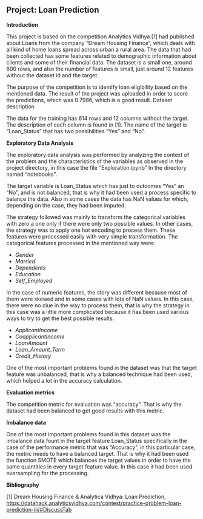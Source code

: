 ## Project: Loan Prediction


**Introduction**

This project is based on the competition Analytics Vidhya [1] had published about Loans from the company “Dream Housing Finance”, which deals with all kind of home loans spread across urban a rural area. The data that had been collected has some features related to demographic information about clients and some of their financial data. The dataset is a small one, around 600 rows, and also the number of features is small, just around 12 features without the dataset id and the target.

The purpose of the competition is to identify loan eligibility based on the mentioned data. The result of the project was uploaded in order to score the predictions, which was 0.7986, which is a good result.
Dataset description

The data for the training has 614 rows and 12 columns without the target. The description of each column is found in [1]. The name of the target is “Loan_Status” that has two possibilities “Yes” and “No”.


**Exploratory Data Analysis**

The exploratory data analysis was performed by analyzing the context of the problem and the characteristics of the variables as observed in the project directory, in this case the file “Exploration.ipynb” In the directory named “notebooks”.

The target variable is Loan_Status which has just to outcomes “Yes” an “No”, and is not balanced, that is why it had been used a process specific to balance the data. Also in some cases the data has NaN values for which, depending on the case, they had been imputed.

The strategy followed was mainly to transform the categorical variables with zero a one only if there were only two possible values. In other cases, the strategy was to apply one hot encoding to process them. These features were processed easily with very simple transformation. The categorical features processed in the mentioned way were:

* _Gender_
* _Married_
* _Dependents_
* _Education_
* _Self_Employed_

In the case of numeric features, the story was different because most of them were skewed and in some cases with lots of NaN values. In this case, there were no clue in the way to process them, that is why the strategy in this case was a little more complicated because it has been used various ways to try to get the best possible results.


* _ApplicantIncome_
* _CoapplicantIncome_
* _LoanAmount_
* _Loan_Amount_Term_
* _Credit_History_

One of the most important problems found in the dataset was that the target feature was unbalanced, that is why a balanced technique had been used, which helped a lot in the accuracy calculation.


**Evaluation metrics**

The competition metric for evaluation was “accuracy”. That is why the dataset had been balanced to get good results with this metric.

**Imbalance data**

One of the most important problems found in this dataset was the imbalance data fount in the target feature Loan_Status specifically in the case of the performance metric that was “Accuracy”, in this particular case, the metric needs to have a balanced target. That is why it had been used the function SMOTE which balances the target values in order to have the same quantities in every target feature value. In this case it had been used oversampling for the processing. 

**Bibliography**

[1] Dream Housing Finance & Analytica Vidhya: Loan Prediction, https://datahack.analyticsvidhya.com/contest/practice-problem-loan-prediction-iii/#DiscussTab

